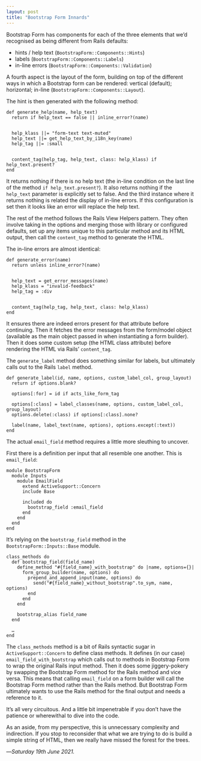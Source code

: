 ```yaml
---
layout: post
title: "Bootstrap Form Innards"
---
```


Bootstrap Form has components for each of the three elements that we’d recognised as being different from Rails defaults: 

- hints / help text (`BootstrapForm::Components::Hints`)
- labels (`BootstrapForm::Components::Labels`)
- in-line errors (`BootstrapForm::Components::Validation`)

A fourth aspect is the layout of the form, building on top of the different ways in which a Bootstrap form can be rendered: vertical (default); horizontal; in-line (`BootstrapForm::Components::Layout`).

The hint is then generated with the following method:

```
def generate_help(name, help_text)
  return if help_text == false || inline_error?(name)


  help_klass ||= "form-text text-muted"
  help_text ||= get_help_text_by_i18n_key(name)
  help_tag ||= :small


  content_tag(help_tag, help_text, class: help_klass) if help_text.present?
end
```

It returns nothing if there is no help text (the in-line condition on the last line of the method `if help_text.present?`). It also returns nothing if the `help_text` parameter is explicitly set to false. And the third instance where it returns nothing is related the display of in-line errors. If this configuration is set then it looks like an error will replace the help text.

The rest of the method follows the Rails View Helpers pattern. They often involve taking in the options and merging those with library or configured defaults, set up any items unique to this particular method and its HTML output, then call the `content_tag` method to generate the HTML.

The in-line errors are almost identical:

```
def generate_error(name)
  return unless inline_error?(name)


  help_text = get_error_messages(name)
  help_klass = "invalid-feedback"
  help_tag = :div


  content_tag(help_tag, help_text, class: help_klass)
end
```

It ensures there are indeed errors present for that attribute before continuing. Then it fetches the error messages from the form/model object (available as the main object passed in when instantiating a form builder). Then it does some custom setup (the HTML class attribute) before rendering the HTML via Rails’ `content_tag`.

The `generate_label` method does something similar for labels, but ultimately calls out to the Rails `label` method.

```
def generate_label(id, name, options, custom_label_col, group_layout)
  return if options.blank?

  options[:for] = id if acts_like_form_tag

  options[:class] = label_classes(name, options, custom_label_col, group_layout)
  options.delete(:class) if options[:class].none?

  label(name, label_text(name, options), options.except(:text))
end
```

The actual `email_field` method requires a little more sleuthing to uncover. 

First there is a definition per input that all resemble one another. This is `email_field`:

```
module BootstrapForm
  module Inputs
    module EmailField
      extend ActiveSupport::Concern
      include Base

      included do
        bootstrap_field :email_field
      end
    end
  end
end
```

It’s relying on the `bootstrap_field` method in the `BootstrapForm::Inputs::Base` module.

```
class_methods do
  def bootstrap_field(field_name)
    define_method "#{field_name}_with_bootstrap" do |name, options={}|
      form_group_builder(name, options) do
        prepend_and_append_input(name, options) do
          send("#{field_name}_without_bootstrap".to_sym, name, options)
        end
      end
    end

    bootstrap_alias field_name
  end
  
  …
end
```

The `class_methods` method is a bit of Rails syntactic sugar in `ActiveSupport::Concern` to define class methods. It defines (in our case) `email_field_with_bootstrap` which calls out to methods in Bootstrap Form to wrap the original Rails input method. Then it does some jiggery-pokery by swapping the Bootstrap Form method for the Rails method and vice versa. This means that calling `email_field` on a form builder will call the Bootstrap Form method rather than the Rails method. But Bootstrap Form ultimately wants to use the Rails method for the final output and needs a reference to it.

It’s all very circuitous. And a little bit impenetrable if you don’t have the patience or wherewithal to dive into the code. 

As an aside, from my perspective, this is unnecessary complexity and indirection. If you stop to reconsider that what we are trying to do is build a simple string of HTML, then we really have missed the forest for the trees.

—*Saturday 19th June 2021.*
